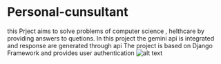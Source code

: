 # Personal-cunsultant
this Prject aims to solve problems of computer science , helthcare by providing answers to quetions. In this project the gemini api is integrated and response are generated through api
The project is based on Django Framework and provides user authentication 
![alt text](http://url/to/img.png)
